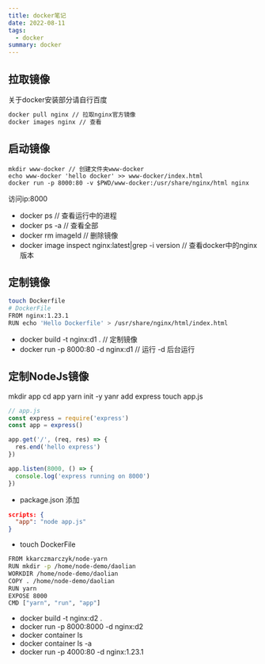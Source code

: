 ```yaml
---
title: docker笔记
date: 2022-08-11
tags:
  - docker
summary: docker
---
```

## 拉取镜像
关于docker安装部分请自行百度
```bash
docker pull nginx // 拉取nginx官方镜像
docker images nginx // 查看
```
## 启动镜像
```
mkdir www-docker // 创建文件夹www-docker
echo www-docker 'hello docker' >> www-docker/index.html
docker run -p 8000:80 -v $PWD/www-docker:/usr/share/nginx/html nginx
```
访问ip:8000

* docker ps // 查看运行中的进程
* docker ps -a // 查看全部
* docker rm imageId // 删除镜像
* docker image inspect nginx:latest|grep -i version // 查看docker中的nginx版本

## 定制镜像
```bash
touch Dockerfile
# DockerFile
FROM nginx:1.23.1
RUN echo 'Hello Dockerfile' > /usr/share/nginx/html/index.html
```
* docker build -t nginx:d1 . // 定制镜像
* docker run -p 8000:80 -d nginx:d1 // 运行 -d 后台运行

## 定制NodeJs镜像
mkdir app
cd app
yarn init -y
yanr add express
touch app.js
```js
// app.js
const express = require('express')
const app = express()

app.get('/', (req, res) => {
  res.end('hello express')
})

app.listen(8000, () => {
  console.log('express running on 8000')
})
```
* package.json 添加
```json
scripts: {
  "app": "node app.js"
}
```
* touch DockerFile
```bash
FROM kkarczmarczyk/node-yarn
RUN mkdir -p /home/node-demo/daolian
WORKDIR /home/node-demo/daolian
COPY . /home/node-demo/daolian
RUN yarn
EXPOSE 8000
CMD ["yarn", "run", "app"]
```
* docker build -t nginx:d2 .
* docker run -p 8000:8000 -d nginx:d2
* docker container ls
* docker container ls -a
* docker run -p 4000:80 -d nginx:1.23.1